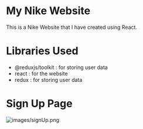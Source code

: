 # My Nike Website
This is a Nike Website that I have created using React. 

# Libraries Used
- @reduxjs/toolkit : for storing user data
- react : for the website
- redux : for storing user data

# Sign Up Page
![images/signUp.png](images/signUp.png)